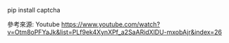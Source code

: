 pip install captcha

參考來源: Youtube
https://www.youtube.com/watch?v=Otm8oPFYaJk&list=PLf9ek4XynXPf_a2SaARidXlDU-mxobAjr&index=26
